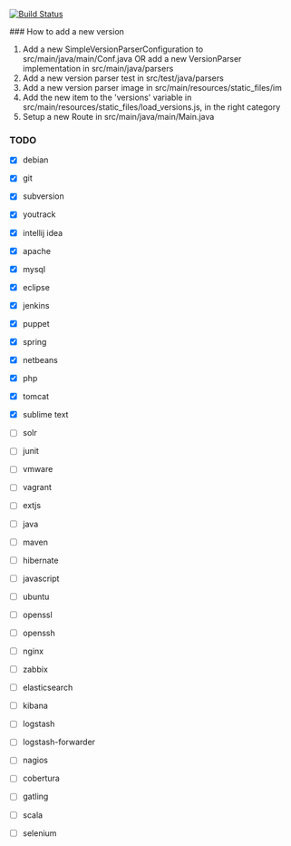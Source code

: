 [![Build Status](https://api.travis-ci.org/sniksnp/versions-watch.svg?branch=master)](https://travis-ci.org/sniksnp/versions-watch)

### How to add a new version
1. Add a new SimpleVersionParserConfiguration to src/main/java/main/Conf.java OR add a new VersionParser
implementation in src/main/java/parsers
2. Add a new version parser test in src/test/java/parsers
3. Add a new version parser image in src/main/resources/static_files/im
4. Add the new item to the 'versions' variable in src/main/resources/static_files/load_versions.js, in the 
right category
5. Setup a new Route in src/main/java/main/Main.java

### TODO
- [x] debian
- [x] git
- [x] subversion
- [x] youtrack
- [x] intellij idea
- [x] apache
- [x] mysql
- [x] eclipse
- [x] jenkins
- [x] puppet
- [x] spring
- [x] netbeans
- [x] php
- [x] tomcat
- [x] sublime text
- [ ] solr
- [ ] junit
- [ ] vmware
- [ ] vagrant
- [ ] extjs
- [ ] java
- [ ] maven
- [ ] hibernate
- [ ] javascript
- [ ] ubuntu
- [ ] openssl
- [ ] openssh
- [ ] nginx
- [ ] zabbix
- [ ] elasticsearch
- [ ] kibana
- [ ] logstash
- [ ] logstash-forwarder
- [ ] nagios
- [ ] cobertura
- [ ] gatling
- [ ] scala
- [ ] selenium

